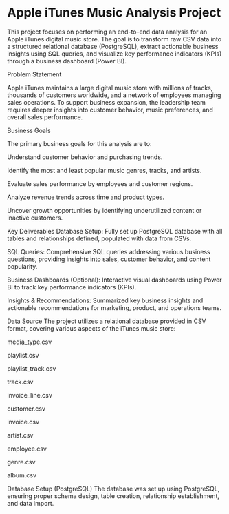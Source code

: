 # Apple iTunes Music Analysis Project


This project focuses on performing an end-to-end data analysis for an Apple iTunes digital music store. The goal is to transform raw CSV data into a structured relational database (PostgreSQL), extract actionable business insights using SQL queries, and visualize key performance indicators (KPIs) through a business dashboard (Power BI).

Problem Statement


Apple iTunes maintains a large digital music store with millions of tracks, thousands of customers worldwide, and a network of employees managing sales operations. To support business expansion, the leadership team requires deeper insights into customer behavior, music preferences, and overall sales performance.

Business Goals


The primary business goals for this analysis are to:

Understand customer behavior and purchasing trends.

Identify the most and least popular music genres, tracks, and artists.

Evaluate sales performance by employees and customer regions.

Analyze revenue trends across time and product types.

Uncover growth opportunities by identifying underutilized content or inactive customers.

Key Deliverables
Database Setup: Fully set up PostgreSQL database with all tables and relationships defined, populated with data from CSVs.

SQL Queries: Comprehensive SQL queries addressing various business questions, providing insights into sales, customer behavior, and content popularity.

Business Dashboards (Optional): Interactive visual dashboards using Power BI to track key performance indicators (KPIs).

Insights & Recommendations: Summarized key business insights and actionable recommendations for marketing, product, and operations teams.

Data Source
The project utilizes a relational database provided in CSV format, covering various aspects of the iTunes music store:

media_type.csv

playlist.csv

playlist_track.csv

track.csv

invoice_line.csv

customer.csv

invoice.csv

artist.csv

employee.csv

genre.csv

album.csv

Database Setup (PostgreSQL)
The database was set up using PostgreSQL, ensuring proper schema design, table creation, relationship establishment, and data import.
